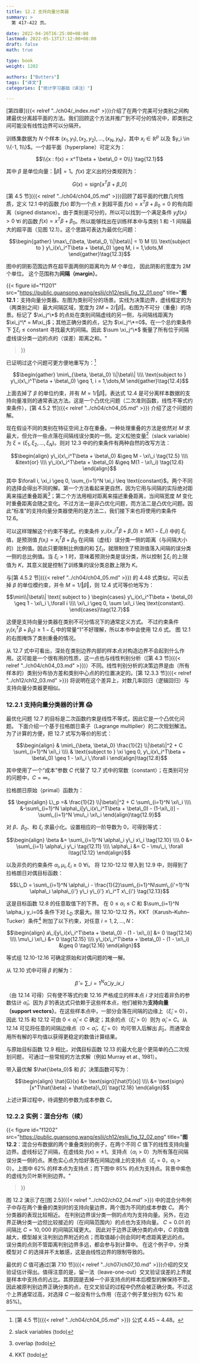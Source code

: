 ```yaml
---
title: 12.2 支持向量分类器
summary: >
  第 417-422 页。

date: 2022-04-26T16:25:00+08:00
lastmod: 2022-05-13T17:12:00+08:00
draft: false
math: true

type: book
weight: 1202

authors: ["Butters"]
tags: ["译文"]
categories: ["统计学习基础（译注）"]

---
```


[第四章]({{< relref "../ch04/_index.md" >}})介绍了在两个完美可分类别之间构建最优分离超平面的方法。我们回顾这个方法并推广到不可分的情况中，即类别之间可能没有线性边界可以分隔开。

训练集数据为 $N$ 个样本 $(x_1, y_1), (x_2, y_2), \dots, (x_N, y_N)$，其中
$x_i \in \mathbb{R}^p$ 以及 $y_i \in \\{-1, 1\\}$。一个超平面（hyperplane）可定义为：

$$\\{x : f(x) = x^T\beta + \beta\_0 = 0\\} \tag{12.1}$$

其中 $\beta$ 是单位向量：$\Vert \beta \Vert = 1$。$f(x)$ 定义出的分类规则为：

$$G(x) = \text{sign}[x^T\beta + \beta\_0] \tag{12.2}$$

[第 4.5 节]({{< relref "../ch04/ch04_05.md" >}})回顾了超平面的代数几何性质，定义 12.1 中的函数 $f(x)$ 即为一个点 $x$ 到超平面 $f(x)=x^T\beta+\beta_0=0$ 的有向距离（signed distance）。由于类别是可分的，所以可以找到一个满足条件 $y_i f(x_i) > 0$ $\forall i$ 的函数 $f(x) = x^T\beta+\beta_0$。所以能够找出在训练样本中与类别 1 和 -1 间隔最大的超平面（见图 12.1）。这个思路可表达为最优化问题：

$$\begin{gather}
\max\_{\beta, \beta\_0, \\|\beta\\| = 1} M \\\\ \text{subject to }
y\_i(x\_i^T\beta + \beta\_0) \geq M, i = 1,\dots,M
\end{gather}\tag{12.3}$$

图中的阴影范围边界在超平面两侧的距离均为 $M$ 个单位，
因此阴影的宽度为 $2M$ 个单位。
这个范围称为**间隔（margin）**。

{{< figure
  id="f1201"
  src="https://public.guansong.wang/eslii/ch12/eslii_fig_12_01.png"
  title="**图 12.1**：支持向量分类器。左图为类别可分的场景。实线为决策边界，虚线框定的为（两类别之间）最大间隔区域，宽度为 $2M=2/\Vert\beta\Vert$。右图为不可分（重叠）的场景。标记了 $\xi_j^\*$ 的点处在类别间隔虚线的另一侧，与间隔线距离为 $\xi_j^\* = M\xi_j$；其他正确分类的点，记为 $\xi_j^\*=0$。在一个总约束条件下 $\sum \xi_i \leq \text{constant}$ 寻找最大的间隔。因此 $\sum \xi_j^\*$ 衡量了所有位于间隔虚线误分类一边的点的（误差）距离之和。"
>}}

已证明过这个问题可更方便地重写为：[^1]

$$\begin{gather}
\min\_{\beta, \beta\_0} \\|\beta\\| \\\\ \text{subject to }
y\_i(x\_i^T\beta + \beta\_0) \geq 1, i = 1,\dots,M
\end{gather}\tag{12.4}$$

上面去掉了 $\beta$ 的单位约束，并有 $M=1/\Vert\beta\Vert$。表达式 12.4 是可分离样本数据的支持向量准则的通常表达方法。这是一个凸优化问题（二次准则函数，线性不等式约束条件），[第 4.5.2 节]({{< relref "../ch04/ch04_05.md" >}}) 介绍了这个问题的解。

现在假设不同的类别在特征空间上存在重叠。一种处理重叠的方法是依然对 $M$ 求最大，但允许一些点落在间隔线误分类的一侧。定义松弛变量[^2]（slack variable）为 $\xi = (\xi_1, \xi_2, \dots, \xi_N)$。则对 12.3 中的约束条件有两种自然的改写方法：

$$\begin{align}
y\_i(x\_i^T\beta + \beta\_0) &\geq M - \xi\_i \tag{12.5}
\\\\ &\text{or}
\\\\ y\_i(x\_i^T\beta + \beta\_0) &\geq M(1 - \xi\_i) \tag{12.6}
\end{align}$$

其中 $\forall i, \xi_i \geq 0, \sum_{i=1}^N \xi_i \leq \text{constant}$。两个不同的选择会得出不同的解。第一个方法看起来更自然，因为它用与间隔的实际绝对距离来描述重叠距离[^3]；第二个方法用相对距离来描述重叠距离，当间隔宽度 $M$ 变化时重叠距离会随之变化。不过方法一是非凸优化问题，而方法二是凸优化问题。因此“标准”的支持向量分类器使用的是方法二，我们接下来也将使用约束条件 12.6。

可以这样理解这个约束不等式。约束条件 $y\_i(x\_i^T\beta + \beta\_0) \geq M(1 - \xi\_i)$ 中的 $\xi_i$ 值，是预测值 $f(x_i)=x_i^T\beta + \beta_0$ 在间隔（虚线）误分类一侧的距离（与间隔大小的）比例值。因此只要限制比例值的和 $\sum \xi_i$，就限制住了预测值落入间隔的误分类一侧的总比例值。当 $\xi_i > 1$ 时，意味着预测分类是误分类，所以控制 $\sum \xi_i$ 的上限值为 $K$，其意义就是控制了训练集的误分类总数上限为 $K$。

与[第 4.5.2 节]({{< relref "../ch04/ch04_05.md" >}}) 的 4.48 式类似，可以去掉 $\beta$ 的单位模约束，并令 $M=1/\Vert\beta\Vert$，则 12.4 式可等价地写为：

$$\min\\|\beta\\| \text{ subject to }
\begin{cases}
y\_i(x\_i^T\beta + \beta\_0) \geq 1 - \xi\_i \,\forall i
\\\\ \xi\_i \geq 0,  \sum \xi\_i \leq \text{constant}.
\end{cases}\tag{12.7}$$

这便是支持向量分类器在类别不可分情况下的通常定义方式。
不过约束条件 $y_i(x_i^T\beta + \beta_0) \geq 1 - \xi_i$ 中的常量“1”不好理解，所以本书中会使用 12.6 式。
图 12.1 的右图掩饰了类别重叠的情况。

从 12.7 式中可看出，深处在类别边界内部的样本点对构造边界不会起到什么作用。这可能是一个很有用的性质，这一点也与线性判别分析（[第 4.3 节]({{< relref "../ch04/ch04_03.md" >}})）不同。线性判别分析的决策边界是由（所有样本的）类别分布协方差和类别中心点的的位置决定的。[第 12.3.3 节]({{< relref "../ch12/ch12_03.md" >}}) 将说明在这个差异上，对数几率回归（逻辑回归）与支持向量分类器更相似。

### 12.2.1 支持向量分类器的计算 :scream:

最优化问题 12.7 的目标是二次函数约束是线性不等式，因此它是一个凸优化问题。
下面介绍一个基于拉格朗日乘子（Lagrange multiplier）的二次规划解法。
为了计算的方便，把 12.7 式写为等价的形式：

$$\begin{align} & \min\_{\beta, \beta\_0}
\frac{1}{2} \\|\beta\\|^2 + C \sum\_{i=1}^N \xi\_i
\\\\ & \text{subject to }
\xi \geq 0, y\_i(x\_i^T\beta + \beta\_0) \geq 1 - \xi\_i \,\forall i
\end{align}\tag{12.8}$$

其中使用了一个“成本”参数 $C$ 代替了 12.7 式中的常数（constant）；在类别可分的问题中，$C = \infty$。

拉格朗日原始（primal）函数为：

$$
\begin{align}
L\_p =& \frac{1}{2} \\|\beta\\|^2 + C \sum\_{i=1}^N \xi\_i \\\\
&-\sum\_{i=1}^N \alpha\_i[y\_i(x\_i^T\beta + \beta\_0) - (1-\xi\_i)] -
\sum\_{i=1}^N \mu\_i \xi\_i
\end{align}\tag{12.9}$$

对 $\beta$、$\beta_0$、和 $\xi_i$ 求最小化。设置相应的一阶导数为 0，可得到等式：

$$\begin{align}
\beta &= \sum\_{i=1}^N \alpha\_i y\_i x\_i \tag{12.10}
\\\\ 0 &= \sum\_{i=1} \alpha\_i y\_i \tag{12.11}
\\\\ \alpha\_i &= C - \mu\_i, \forall i\tag{12.12}
\end{align}$$

以及非负的约束条件 $\alpha_i, \mu_i, \xi_i \geq 0\text{ } \forall i$。
将 12.10-12.12 带入到 12.9 中，则得到了拉格朗日对偶目标函数：

$$L\_D = \sum\_{i=1}^N \alpha\_i - \frac{1}{2}\sum\_{i=1}^N\sum\_{i'=1}^N
\alpha\_i \alpha\_{i'} y\_i y\_{i'} x\_i^T x\_{i'} \tag{12.13}$$

这是目标函数 12.8 的任意取值下的下界。
在 $0 \leq \alpha_i \leq C$ 和 $\sum_{i=1}^N \alpha_i y_i=0$ 条件下对 $L_D$ 求最大。除 12.10-12.12 外，KKT（Karush–Kuhn–Tucker）条件[^4] 附加了以下约束，对任意 $i=1,2,\dots,N$：

$$\begin{align}
a\_i[y\_i(x\_i^T\beta + \beta\_0) - (1 - \xi\_i)] &= 0 \tag{12.14}
\\\\ \mu\_i \xi\_i &= 0 \tag{12.15}
\\\\ y\_i(x\_i^T\beta + \beta\_0) - (1 - \xi\_i) &\geq 0 \tag{12.16}
\end{align}$$

等式组 12.10-12.16 可确定原始和对偶问题的唯一解。

从 12.10 式中可得 $\beta$ 的解为：

$$\hat{\beta} = \sum\_{i=1}^N \hat{\alpha}\_i y\_i x\_i
\tag{12.17}$$

（由 12.14 可得）只有使不等式约束 12.16 严格成立的样本点 $i$ 才对应着非负的参数估计 $\hat{\alpha}_i$。因为 $\hat{\beta}$ 的表达式只依赖于这些样本点，他们被称为**支持向量（support vectors）**。在这些样本点中，一部分会落在间隔的边缘上（$\hat{\xi}_i = 0$），因此 12.15 和 12.12 可由 $0 < \hat{\alpha}_i < C$ 确定；其余的点（$\hat{\xi}_i > 0$）则为 $\hat{\alpha}_i = C$。从 12.14 可见将任意的间隔边缘点（$0 < \hat{\alpha}_i$，$\hat{\xi}_i = 0$）均可带入后解出 $\hat{\beta}_0$，而通常会用所有解的平均值以获得更稳定的数值计算结果。

与原始目标函数 12.9 相比，对偶目标函数 12.13 的最大化是个更简单的凸二次规划问题，
可通过一些常规的方法求解（例如 Murray et at., 1981）。

带入最优解 $\hat{\beta_0}$ 和 $\hat{\beta}$，决策函数可写为：

$$\begin{align}
\hat{G}(x) &= \text{sign}[\hat{f}(x)] \\\\ &=
\text{sign}[x^T\hat{\beta} + \hat{beta}\_0] \tag{12.18}
\end{align}$$

上述计算过程中，待调整的参数为成本参数 $C$。

### 12.2.2 实例：混合分布（续）

{{< figure
  id="f1202"
  src="https://public.guansong.wang/eslii/ch12/eslii_fig_12_02.png"
  title="**图 12.2**：混合分布数据的两个重叠类别的例子，在两个不同 $C$ 值下的线性支持向量边界。虚线标记了间隔，在虚线处 $f(x) = \pm 1$。支持点（$\alpha_i > 0$）为所有落在间隔误分类一侧的点。黑色实心点为恰好落在间隔边缘上的支持点（$\xi_i=0$，$\alpha_i > 0$）。上图中 62% 的样本点为支持点；而下图中 85% 的点为支持点。背景中紫色的虚线为贝叶斯判别边界。"
>}}

图 12.2 演示了在[图 2.5]({{< relref "../ch02/ch02_04.md" >}}) 中的混合分布例子中存在两个重叠的类别时的支持向量边界，两个图为不同的成本参数 $C$。
两个分类器的表现比较相近。
在判别边界误分类一侧的点均为支持向量。另外，在边界正确分类一边但比较接近的（在间隔范围内）的点也为支持向量。
$C=0.01$ 的间隔比 $C=10,000$ 的间隔区域更大。
因此对于边界正确分类的点中，$C$ 的取值越大，模型越关注判别边界附近的点；而取值越小则会同时考虑距离更远的点。
误分类的点则不管距离判别边界多远，都会参与到计算中。
在这个例子中，分类模型对 $C$ 的选择并不太敏感，这是由线性边界的限制导致的。

最优的 $C$ 值可通过[第 7.10 节]({{< relref "../ch07/ch07_10.md" >}})介绍的交叉验证估计得出。值得注意的是，留一法（leave-one-out）交叉验证误差的上界就是样本中支持点的占比。其原因是去掉一个非支持点的样本后模型的解保持不变。因此被原判别边界正确分类的点，在交叉验证的过程中仍然会被正确分类。不过这个上界通常过高，对选择 $C$ 一般没有什么作用（在这个例子里分别为 62% 和 85%)。

[^1]: [第 4.5 节]({{< relref "../ch04/ch04_05.md" >}}) 公式 4.45 ~ 4.48。
[^2]: slack variables (todo)
[^3]: overlap (todo)
[^4]: KKT (todo)